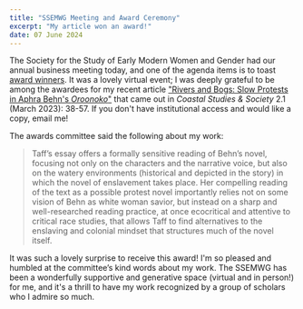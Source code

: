 ```yaml
---
title: "SSEMWG Meeting and Award Ceremony"
excerpt: "My article won an award!"
date: 07 June 2024
---
```


The Society for the Study of Early Modern Women and Gender had our annual business meeting today, and one of the agenda items is to toast [award winners](https://ssemwg.org/2023-awards/). It was a lovely virtual event; I was deeply grateful to be among the awardees for my recent article ["Rivers and Bogs: Slow Protests in Aphra Behn's *Oroonoko*"](https://doi.org/10.1177/26349817221133973) that came out in *Coastal Studies & Society* 2.1 (March 2023): 38-57. If you don't have institutional access and would like a copy, email me!

The awards committee said the following about my work:

>Taff’s essay offers a formally sensitive reading of Behn’s novel, focusing not only on the characters and the narrative voice, but also on the watery environments (historical and depicted in the story) in which the novel of enslavement takes place. Her compelling reading of the text as a possible protest novel importantly relies not on some vision of Behn as white woman savior, but instead on a sharp and well-researched reading practice, at
once ecocritical and attentive to critical race studies, that allows Taff to find alternatives to the enslaving and colonial mindset that structures much of the novel itself.


It was such a lovely surprise to receive this award! I'm so pleased and humbled at the committee’s kind words about my work. The SSEMWG has been a wonderfully supportive and generative space (virtual and in person!) for me, and it's a thrill to have my work recognized by a group of scholars who I admire so much.
